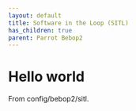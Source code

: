 ```yaml
---
layout: default
title: Software in the Loop (SITL)
has_children: true
parent: Parrot Bebop2
---
```


# Hello world

From config/bebop2/sitl.


